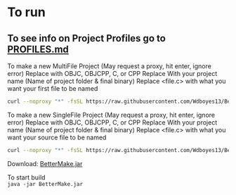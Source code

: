 # To run
## To see info on Project Profiles go to [PROFILES.md](PROFILES.md)
To make a new MultiFile Project  (May request a proxy, hit enter, ignore error)
Replace <Lang> with OBJC, OBJCPP, C, or CPP
Replace <project-name> With your project name (Name of project folder & final binary)
Replace <file.c> with what you want your first file to be named
```sh
curl --noproxy "*" -fsSL https://raw.githubusercontent.com/Wdboyes13/BetterMake/refs/heads/main/autogen.sh | bash -s <project-name> <file.c> MF <Lang> <OPTIONAL: profile-name>
```  

To make a new SingleFile Project  (May request a proxy, hit enter, ignore error)
Replace <Lang> with OBJC, OBJCPP, C, or CPP
Replace <project-name> With your project name (Name of project folder & final binary)
Replace <file.c> with what you want your source file to be named
```sh
curl --noproxy "*" -fsSL https://raw.githubusercontent.com/Wdboyes13/BetterMake/refs/heads/main/autogen.sh | bash -s <project-name> <file.c> OF <Lang> <OPTIONAL: profile-name>
```  

Download: [BetterMake.jar](https://raw.githubusercontent.com/Wdboyes13/BetterMake/refs/heads/main/bettermake/target/BetterMake.jar)

To start build  
`java -jar BetterMake.jar`  
